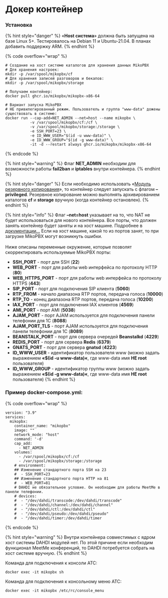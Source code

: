 # Докер контейнер

### Установка

{% hint style="danger" %}
«**Host система**» должна быть запущена на базе Linux 5+. Тестировалось на Debian 11 и Ubuntu-21.04. В планах добавить поддержку ARM.
{% endhint %}

{% code overflow="wrap" %}
```docker
# Создание на хост системе каталогов для хранения данных MikoPBX
# Для хранения настроек:
mkdir -p /var/spool/mikopbx/cf 
# Для хранения записей разговоров и бекапов:
mkdir -p /var/spool/mikopbx/storage

# Получаем контейнер:
docker pull ghcr.io/mikopbx/mikopbx-x86-64

# Вариант запуска MikoPBX
# НЕ привилегированный режим. Пользователь и группа "www-data" дожены существовать в системе:
docker run --cap-add=NET_ADMIN --net=host --name mikopbx \
           -v /var/spool/mikopbx/cf:/cf \
           -v /var/spool/mikopbx/storage:/storage \
           -e SSH_PORT=23 \
           -e ID_WWW_USER="$(id -u www-data)" \
           -e ID_WWW_GROUP="$(id -g www-data)" \
           -it -d --restart always ghcr.io/mikopbx/mikopbx-x86-64
```
{% endcode %}

{% hint style="warning" %}
Флаг **NET\_ADMIN** необходим для возможности работы **fail2ban** и **iptables** внутри контейнера.
{% endhint %}

{% hint style="danger" %}
Если необходимо использовать «[Модуль резервного копирования](../manual/maintenance/modul-rezervnogo-kopirovaniya.md)», то контейнер следует запускать с флагом **–privileged**. Резервное копирование можно выполнять архивированием каталогов **cf** и **storage** вручную (когда контейнер остановлен).
{% endhint %}

{% hint style="info" %}
Флаг **–net=host** указывает на то, что NAT не будет использоваться для нового контейнера. Все порты, что должен занять контейнер будет заняты и на хост машине. Подробнее в [документации...](https://docs.docker.com/network/host/) Если на хост машине, какой то из портов занят, то при загрузке MikoPBX могут возникнуть ошибки.\
\
Ниже описаны переменные окружение, которые позволят скорректировать используемые MikoPBX порты:

* **SSH\_PORT** - порт для SSH (**22**)
* **WEB\_PORT** - порт для работы web интерфейса по протоколу HTTP (**80**)
* **WEB\_HTTPS\_PORT** - порт для работы web интерфейса по протоколу HTTPS (**443**)
* **SIP\_PORT** - порт для подключения SIP клиента (**5060**)
* **RTP\_FROM** - начало диапазона RTP портов, передача голоса (**10000**)
* **RTP\_TO** - конец диапазона RTP портов, передача голоса (**10200**)
* **IAX\_PORT** - порт для подключения IAX клиентов (**4569**)
* **AMI\_PORT** - порт AMI (**5038**)
* **AJAM\_PORT** - порт AJAM используется для подключения панели телефонии для 1С (**8088**)
* **AJAM\_PORT\_TLS** - порт AJAM используется для подключения панели телефонии для 1С (**8089**)
* **BEANSTALK\_PORT** - порт для сервера очередей **Beanstalkd** (**4229**)
* **REDIS\_PORT** - порт для сервера **Redis** (**6379**)
* **GNATS\_PORT** - порт для сервера **gnatsd** (**4223**)
* **ID\_WWW\_USER** - идентификатор пользователя www (можно задать выражением **«$(id -u www-data)«**, где www-data имя **НЕ root** пользователя)
* **ID\_WWW\_GROUP** - идентификатор группы www (можно задать выражением **«$(id -g www-data)«**, где www-data имя **НЕ root** пользователя)
{% endhint %}

### Пример **docker-compose.yml**:

{% code overflow="wrap" %}
```docker
version: "3.9"
services:
  mikopbx:
    container_name: "mikopbx"
    image: ""
    network_mode: "host"
    command: '-d'
    cap_add:
      - NET_ADMIN
    volumes:
      - /var/spool/mikopbx/cf:/cf
      - /var/spool/mikopbx/storage:/storage
    # environment:
    ## Изменение стандартного порта SSH на 23 
    #  - SSH_PORT=23
    ## Изменение стандартного порта HTTP на 81
    #  - WEB_PORT=81
    # DAHDI не обязательное условие. Он необходим для работы MeetMe в панели телефонии.
    # devices:
    #  - "/dev/dahdi/transcode:/dev/dahdi/transcode"
    #  - "/dev/dahdi/channel:/dev/dahdi/channel"
    #  - "/dev/dahdi/ctl:/dev/dahdi/ctl"
    #  - "/dev/dahdi/pseudo:/dev/dahdi/pseudo"
    #  - "/dev/dahdi/timer:/dev/dahdi/timer
```
{% endcode %}

{% hint style="warning" %}
Внутри контейнера совместимых с ядром хост системы DAHDI модулей нет. По этой причине если необходим функционал MeetMe конференций, то DAHDI потребуется собрать на хост системе вручную.
{% endhint %}

Команда для подключения к консоли АТС:

```
docker exec -it mikopbx sh
```

Команда для подключения к консольному меню АТС:

```
docker exec -it mikopbx /etc/rc/console_menu
```

